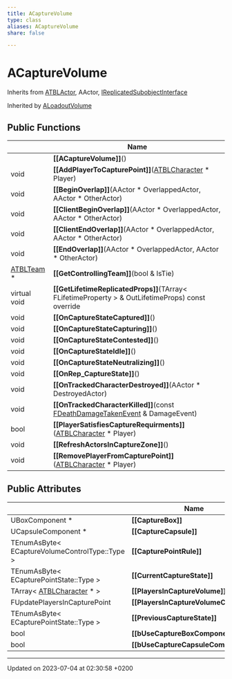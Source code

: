 ```yaml
---
title: ACaptureVolume
type: class
aliases: ACaptureVolume
share: false

---
```


# ACaptureVolume





Inherits from [ATBLActor](/docs/SDK/Source/Classes/classATBLActor.md), AActor, [IReplicatedSubobjectInterface](/docs/SDK/Source/Classes/classIReplicatedSubobjectInterface.md)

Inherited by [ALoadoutVolume](/docs/SDK/Source/Classes/classALoadoutVolume.md)

## Public Functions

|                | Name           |
| -------------- | -------------- |
| | **[[ACaptureVolume]]**() |
| void | **[[AddPlayerToCapturePoint]]**([ATBLCharacter](/docs/SDK/Source/Classes/classATBLCharacter.md) * Player) |
| void | **[[BeginOverlap]]**(AActor * OverlappedActor, AActor * OtherActor) |
| void | **[[ClientBeginOverlap]]**(AActor * OverlappedActor, AActor * OtherActor) |
| void | **[[ClientEndOverlap]]**(AActor * OverlappedActor, AActor * OtherActor) |
| void | **[[EndOverlap]]**(AActor * OverlappedActor, AActor * OtherActor) |
| [ATBLTeam](/docs/SDK/Source/Classes/classATBLTeam.md) * | **[[GetControllingTeam]]**(bool & IsTie) |
| virtual void | **[[GetLifetimeReplicatedProps]]**(TArray< FLifetimeProperty > & OutLifetimeProps) const override |
| void | **[[OnCaptureStateCaptured]]**() |
| void | **[[OnCaptureStateCapturing]]**() |
| void | **[[OnCaptureStateContested]]**() |
| void | **[[OnCaptureStateIdle]]**() |
| void | **[[OnCaptureStateNeutralizing]]**() |
| void | **[[OnRep_CaptureState]]**() |
| void | **[[OnTrackedCharacterDestroyed]]**(AActor * DestroyedActor) |
| void | **[[OnTrackedCharacterKilled]]**(const [FDeathDamageTakenEvent](/docs/SDK/Source/Classes/structFDeathDamageTakenEvent.md) & DamageEvent) |
| bool | **[[PlayerSatisfiesCaptureRequirments]]**([ATBLCharacter](/docs/SDK/Source/Classes/classATBLCharacter.md) * Player) |
| void | **[[RefreshActorsInCaptureZone]]**() |
| void | **[[RemovePlayerFromCapturePoint]]**([ATBLCharacter](/docs/SDK/Source/Classes/classATBLCharacter.md) * Player) |

## Public Attributes

|                | Name           |
| -------------- | -------------- |
| UBoxComponent * | **[[CaptureBox]]**  |
| UCapsuleComponent * | **[[CaptureCapsule]]**  |
| TEnumAsByte< ECaptureVolumeControlType::Type > | **[[CapturePointRule]]**  |
| TEnumAsByte< ECapturePointState::Type > | **[[CurrentCaptureState]]**  |
| TArray< [ATBLCharacter](/docs/SDK/Source/Classes/classATBLCharacter.md) * > | **[[PlayersInCaptureVolume]]**  |
| FUpdatePlayersInCapturePoint | **[[PlayersInCaptureVolumeChanged]]**  |
| TEnumAsByte< ECapturePointState::Type > | **[[PreviousCaptureState]]**  |
| bool | **[[bUseCaptureBoxComponent]]**  |
| bool | **[[bUseCaptureCapsuleComponent]]**  |

-------------------------------

Updated on 2023-07-04 at 02:30:58 +0200